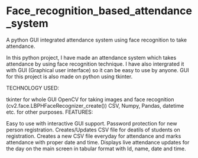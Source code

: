 # Face_recognition_based_attendance_system
A python GUI integrated attendance system using face recognition to take attendance.

In this python project, I have made an attendance system which takes attendance by using face recognition technique. I have also intergrated it with GUI (Graphical user interface) so it can be easy to use by anyone. GUI for this project is also made on python using tkinter.

TECHNOLOGY USED:

tkinter for whole GUI
OpenCV for taking images and face recognition (cv2.face.LBPHFaceRecognizer_create())
CSV, Numpy, Pandas, datetime etc. for other purposes.
FEATURES:

Easy to use with interactive GUI support.
Password protection for new person registration.
Creates/Updates CSV file for deatils of students on registration.
Creates a new CSV file everyday for attendance and marks attendance with proper date and time.
Displays live attendance updates for the day on the main screen in tabular format with Id, name, date and time.
